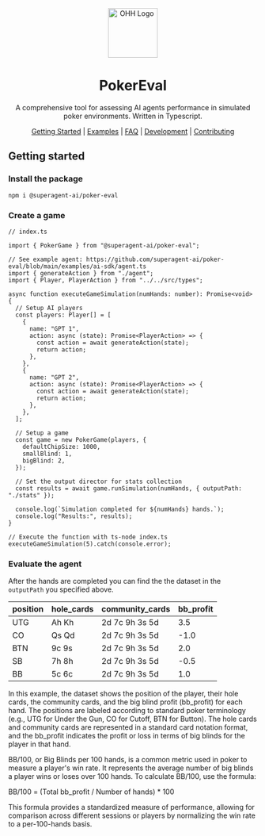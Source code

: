 

<div align="center">

<img src="https://img.recraft.ai/fWW91mib8qMVVKv7Epi4qHqhl0--hZWmog-XRhtsLHU/rs:fit:733:733:0/q:80/g:no/plain/abs://prod/images/01924152-3324-4a01-bb37-32e4e4411fff@avif" alt="OHH Logo" height="100" />

# PokerEval

 A comprehensive tool for assessing AI agents performance in simulated poker environments. Written in Typescript.

[Getting Started](#getting-started) | [Examples](#examples) | [FAQ](#faq) | [Development](#development) | [Contributing](#contributing)

</div>

## Getting started

### Install the package
```
npm i @superagent-ai/poker-eval
```

### Create a game
```
// index.ts

import { PokerGame } from "@superagent-ai/poker-eval";

// See example agent: https://github.com/superagent-ai/poker-eval/blob/main/examples/ai-sdk/agent.ts
import { generateAction } from "./agent";
import { Player, PlayerAction } from "../../src/types";

async function executeGameSimulation(numHands: number): Promise<void> {
  // Setup AI players
  const players: Player[] = [
    {
      name: "GPT 1",
      action: async (state): Promise<PlayerAction> => {
        const action = await generateAction(state);
        return action;
      },
    },
    {
      name: "GPT 2",
      action: async (state): Promise<PlayerAction> => {
        const action = await generateAction(state);
        return action;
      },
    },
  ];

  // Setup a game
  const game = new PokerGame(players, {
    defaultChipSize: 1000,
    smallBlind: 1,
    bigBlind: 2,
  });

  // Set the output director for stats collection
  const results = await game.runSimulation(numHands, { outputPath: "./stats" });

  console.log(`Simulation completed for ${numHands} hands.`);
  console.log("Results:", results);
}

// Execute the function with ts-node index.ts
executeGameSimulation(5).catch(console.error);

```

### Evaluate the agent
After the hands are completed you can find the the dataset in the `outputPath` you specified above. 

| position | hole_cards | community_cards | bb_profit |
|----------|------------|-----------------|-----------|
| UTG      | Ah Kh      | 2d 7c 9h 3s 5d  | 3.5       |
| CO       | Qs Qd      | 2d 7c 9h 3s 5d  | -1.0      |
| BTN      | 9c 9s      | 2d 7c 9h 3s 5d  | 2.0       |
| SB       | 7h 8h      | 2d 7c 9h 3s 5d  | -0.5      |
| BB       | 5c 6c      | 2d 7c 9h 3s 5d  | 1.0       |

In this example, the dataset shows the position of the player, their hole cards, the community cards, and the big blind profit (bb_profit) for each hand. The positions are labeled according to standard poker terminology (e.g., UTG for Under the Gun, CO for Cutoff, BTN for Button). The hole cards and community cards are represented in a standard card notation format, and the bb_profit indicates the profit or loss in terms of big blinds for the player in that hand.

BB/100, or Big Blinds per 100 hands, is a common metric used in poker to measure a player's win rate. It represents the average number of big blinds a player wins or loses over 100 hands. To calculate BB/100, use the formula:

BB/100 = (Total bb_profit / Number of hands) * 100

This formula provides a standardized measure of performance, allowing for comparison across different sessions or players by normalizing the win rate to a per-100-hands basis.




